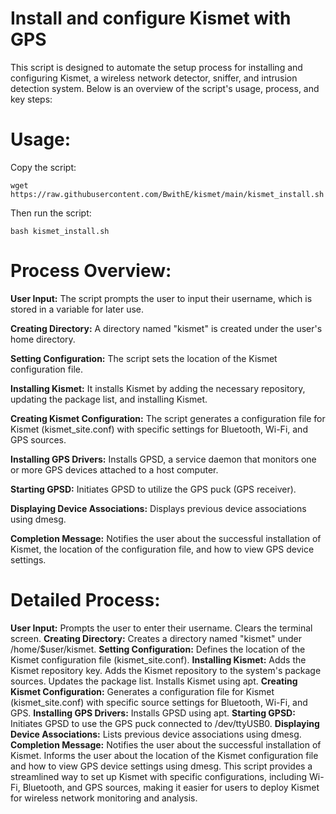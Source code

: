 # Install and configure Kismet with GPS
This script is designed to automate the setup process for installing and configuring Kismet, a wireless network detector, sniffer, and intrusion detection system. Below is an overview of the script's usage, process, and key steps:

# Usage:
Copy the script: 

```wget https://raw.githubusercontent.com/BwithE/kismet/main/kismet_install.sh```

Then run the script:

```bash kismet_install.sh```


# Process Overview:
**User Input:** The script prompts the user to input their username, which is stored in a variable for later use.

**Creating Directory:** A directory named "kismet" is created under the user's home directory.

**Setting Configuration:** The script sets the location of the Kismet configuration file.

**Installing Kismet:** It installs Kismet by adding the necessary repository, updating the package list, and installing Kismet.

**Creating Kismet Configuration:** The script generates a configuration file for Kismet (kismet_site.conf) with specific settings for Bluetooth, Wi-Fi, and GPS sources.

**Installing GPS Drivers:** Installs GPSD, a service daemon that monitors one or more GPS devices attached to a host computer.

**Starting GPSD:** Initiates GPSD to utilize the GPS puck (GPS receiver).

**Displaying Device Associations:** Displays previous device associations using dmesg.

**Completion Message:** Notifies the user about the successful installation of Kismet, the location of the configuration file, and how to view GPS device settings.

# Detailed Process:
**User Input:**
Prompts the user to enter their username.
Clears the terminal screen.
**Creating Directory:**
Creates a directory named "kismet" under /home/$user/kismet.
**Setting Configuration:**
Defines the location of the Kismet configuration file (kismet_site.conf).
**Installing Kismet:**
Adds the Kismet repository key.
Adds the Kismet repository to the system's package sources.
Updates the package list.
Installs Kismet using apt.
**Creating Kismet Configuration:**
Generates a configuration file for Kismet (kismet_site.conf) with specific source settings for Bluetooth, Wi-Fi, and GPS.
**Installing GPS Drivers:**
Installs GPSD using apt.
**Starting GPSD:**
Initiates GPSD to use the GPS puck connected to /dev/ttyUSB0.
**Displaying Device Associations:**
Lists previous device associations using dmesg.
**Completion Message:**
Notifies the user about the successful installation of Kismet.
Informs the user about the location of the Kismet configuration file and how to view GPS device settings using dmesg.
This script provides a streamlined way to set up Kismet with specific configurations, including Wi-Fi, Bluetooth, and GPS sources, making it easier for users to deploy Kismet for wireless network monitoring and analysis.
